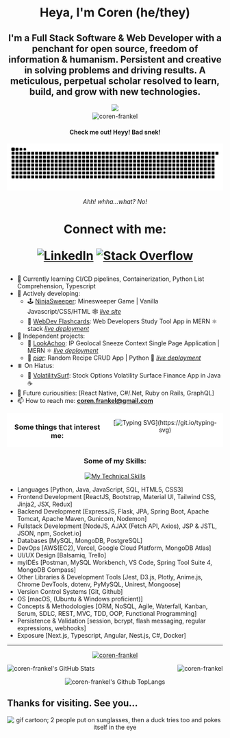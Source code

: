 <h1 align=center>Heya, I'm Coren (he/they)</h1>

<h2 align=center>I'm a Full Stack Software & Web Developer with a penchant for open source, freedom of information & humanism. Persistent and creative in solving problems and driving results. A meticulous, perpetual scholar resolved to learn, build, and grow with new technologies.</h2>
<div align="center"><img src="https://i.giphy.com/media/GsiBgbwZAsWsg/giphy.webp" rel="sesame street yippers computer download gif"><br/>
<img src="https://komarev.com/ghpvc/?username=coren-frankel&label=Profile%20views&color=0e75b6&style=plastic" alt="coren-frankel" />
</div>

<div align=center>
<h4>Check me out! Heyy! Bad snek!</h4>

![Snake animation](https://github.com/coren-frankel/coren-frankel/blob/output/github-contribution-grid-snake.svg)


<em>Ahh! whha...what? No!</em>
</div>
<h1 align=center>Connect with me:
  
[![LinkedIn](https://img.shields.io/badge/linkedin-%230077B5.svg?style=plastic&logo=linkedin&logoColor=white)](https://linkedin.com/in/coren-frankel)
[![Stack Overflow](https://img.shields.io/badge/-stackoverflow-FE7A16?style=plastic&logo=stack-overflow&logoColor=black)](https://stackoverflow.com/users/19356052/unclebabykern?tab=profile)
  
</h1>

- 💭 Currently learning CI/CD pipelines, Containerization, Python List Comprehension, Typescript
- 🦫 Actively developing:
  + 🕹️ <a href="https://github.com/coren-frankel/NinjaSweeper">NinjaSweeper</a>: Minesweeper Game | Vanilla Javascript/CSS/HTML 🕸️ <a href="https://coren-frankel.github.io/NinjaSweeper/">*live site*</a> 
  + 📝 <a href="https://github.com/m-smith15/webdev_flashcards">WebDev Flashcards</a>: Web Developers Study Tool App in MERN ⚛️ stack <a href="https://webdev-flashcards.vercel.app/">*live deployment*</a>
- 🔫 Independent projects: 
  + 🤧 <a href="https://github.com/coren-frankel/LookAchoo">LookAchoo</a>: IP Geolocal Sneeze Context Single Page Application | MERN ⚛️ <a href="https://look-achoo.vercel.app">*live deployment*</a>
  + 🍳 <a href="https://github.com/coren-frankel/meal_picker">*piqr*</a>: Random Recipe CRUD App | Python 🐍 <a href="http://3.101.63.102/">*live deployment*</a>
- ⏸️ On Hiatus:
  + 🌊 <a href="https://github.com/coren-frankel/VolatilitySurf">VolatilitySurf</a>: Stock Options Volatility Surface Finance App in Java ☕  
- 🔮 Future curiousities: [React Native, C#/.Net, Ruby on Rails, GraphQL]
- 📫 How to reach me: **coren.frankel@gmail.com**
<div align=center style="display: flex; background-color: white;">
<h3>Some things that interest me:</h3>

[![Typing SVG](https://readme-typing-svg.demolab.com/?&pause=400&color=F70000&width=600&align=center&lines=Horror,+Sci-Fi,+Fantasy,+Satire,+Drama;Existentialism,+Absurdism,+Humanism,+Nihil...;All+work+and+no+play+makes+Jack+a+dull+boy...;Survival-Horror,+RPGs,+Puzzle/Story-Driven+Games;Prog-Metal,+Lo-Fi+Hip+Hop,+Pop-Punk,+Indie+et+al.)](https://git.io/typing-svg)
</div>
<h3 align="center">Some of my Skills:</h3>
<p align=center>
  <a href="https://skillicons.dev">
    <img src="https://skillicons.dev/icons?i=html,css,js,py,java,git,md,bash,vscode,eclipse,jest,regex,vim,nginx,bootstrap,materialui,tailwind,postgres,mysql,mongodb,spring,maven,flask,hibernate,d3,jquery,nodejs,react,redux,express,nextjs,vercel,aws,gcp,babel,docker&perline=12" alt="My Technical Skills">
  </a>
</p>

<ul>
<li>Languages [Python, Java, JavaScript, SQL, HTML5, CSS3]</li>
<li>Frontend Development [ReactJS, Bootstrap, Material UI, Tailwind CSS, Jinja2, JSX, Redux]</li>
<li>Backend Development [ExpressJS, Flask, JPA, Spring Boot, Apache Tomcat, Apache Maven, Gunicorn, Nodemon]</li>
<li>Fullstack Development [NodeJS, AJAX (Fetch API, Axios), JSP & JSTL, JSON, npm, Socket.io]
<li>Databases [MySQL, MongoDB, PostgreSQL]</li>
<li>DevOps [AWS(EC2), Vercel, Google Cloud Platform, MongoDB Atlas]</li>
<li>UI/UX Design [Balsamiq, Trello]</li>
<li>myIDEs [Postman, MySQL Workbench, VS Code, Spring Tool Suite 4, MongoDB Compass]</li>
<li>Other Libraries & Development Tools [Jest, D3.js, Plotly, Anime.js, Chrome DevTools, dotenv, PyMySQL, Unirest, Mongoose]</li>
<li>Version Control Systems [Git, Github]</li>
<li>OS [macOS, (Ubuntu & Windows proficient)]</li>
<li>Concepts & Methodologies [ORM, NoSQL, Agile, Waterfall, Kanban, Scrum, SDLC, REST, MVC, TDD, OOP, Functional Programming]</li>
<li>Persistence & Validation [session, bcrypt, flash messaging, regular expressions, webhooks]</li>
<li>Exposure [Next.js, Typescript, Angular, Nest.js, C#, Docker]</li>
</ul>

<hr/>
<div align="center">
  <p align="center"> <a href="https://github.com/ryo-ma/github-profile-trophy"><img src="https://github-profile-trophy.vercel.app/?username=coren-frankel&column=-1&theme=dark_lover" alt="coren-frankel" /></a> </p>
  <p style="display: flex; justify-content: space-between;">
    <img alt="coren-frankel's GitHub Stats" src="https://github-readme-stats.vercel.app/api?username=coren-frankel&theme=outrun&show_icons=true" />
    <img src="https://github-readme-streak-stats.herokuapp.com/?user=coren-frankel&layout=compact&show_icons=true&theme=yeblu" alt="coren-frankel" /></p>
  <p><img alt="coren-frankel's Github TopLangs" src="https://github-readme-stats.vercel.app/api/top-langs/?username=coren-frankel&layout=compact&theme=cobalt2&show_icons=true" /></p>
</div>

## Thanks for visiting. See you...

<div align=center>
<img src="https://i.giphy.com/media/GHeV8BGjJAAWk/giphy.webp" alt="gif cartoon; 2 people put on sunglasses, then a duck tries too and pokes itself in the eye">
</div>
